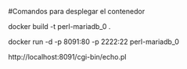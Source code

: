 #Comandos para desplegar el contenedor

docker build -t perl-mariadb_0 .



docker run -d -p 8091:80 -p 2222:22 perl-mariadb_0




http://localhost:8091/cgi-bin/echo.pl





